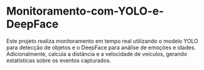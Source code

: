 # Monitoramento-com-YOLO-e-DeepFace
Este projeto realiza monitoramento em tempo real utilizando o modelo YOLO para detecção de objetos e o DeepFace para análise de emoções e idades. Adicionalmente, calcula a distância e a velocidade de veículos, gerando estatísticas sobre os eventos capturados.
